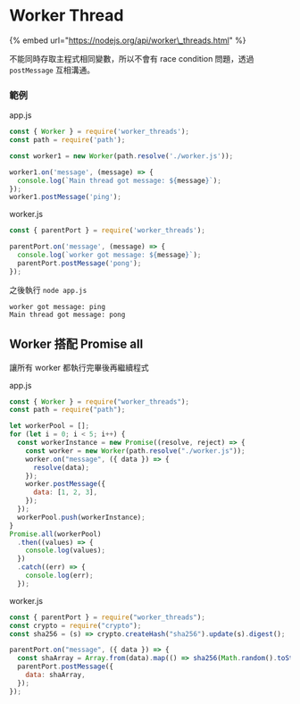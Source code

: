 # Worker Thread

{% embed url="https://nodejs.org/api/worker\_threads.html" %}

不能同時存取主程式相同變數，所以不會有 race condition 問題，透過 `postMessage` 互相溝通。

### 範例

app.js

```javascript
const { Worker } = require('worker_threads');
const path = require('path');

const worker1 = new Worker(path.resolve('./worker.js'));

worker1.on('message', (message) => {
  console.log(`Main thread got message: ${message}`);
});
worker1.postMessage('ping');
```

worker.js

```javascript
const { parentPort } = require('worker_threads');

parentPort.on('message', (message) => {
  console.log(`worker got message: ${message}`);
  parentPort.postMessage('pong');
});
```

之後執行 `node app.js`

```text
worker got message: ping
Main thread got message: pong
```

## Worker 搭配 Promise all

讓所有 worker 都執行完畢後再繼續程式

app.js

```javascript
const { Worker } = require("worker_threads");
const path = require("path");

let workerPool = [];
for (let i = 0; i < 5; i++) {
  const workerInstance = new Promise((resolve, reject) => {
    const worker = new Worker(path.resolve("./worker.js"));
    worker.on("message", ({ data }) => {
      resolve(data);
    });
    worker.postMessage({
      data: [1, 2, 3],
    });
  });
  workerPool.push(workerInstance);
}
Promise.all(workerPool)
  .then((values) => {
    console.log(values);
  })
  .catch((err) => {
    console.log(err);
  });
```

worker.js

```javascript
const { parentPort } = require("worker_threads");
const crypto = require("crypto");
const sha256 = (s) => crypto.createHash("sha256").update(s).digest();

parentPort.on("message", ({ data }) => {
  const shaArray = Array.from(data).map(() => sha256(Math.random().toString()));
  parentPort.postMessage({
    data: shaArray,
  });
});
```


